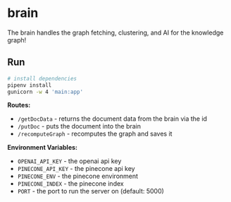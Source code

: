 # brain

The brain handles the graph fetching, clustering, and AI for the knowledge graph! 

## Run  
```bash
# install dependencies
pipenv install
gunicorn -w 4 'main:app'
```         

**Routes:**  
- `/getDocData` - returns the document data from the brain via the id
- `/putDoc` - puts the document into the brain
- `/recomputeGraph` - recomputes the graph and saves it

**Environment Variables:**  
- `OPENAI_API_KEY` - the openai api key
- `PINECONE_API_KEY` - the pinecone api key
- `PINECONE_ENV` - the pinecone environment
- `PINECONE_INDEX` - the pinecone index
- `PORT` - the port to run the server on (default: 5000)


